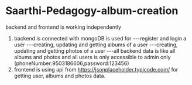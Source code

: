 # Saarthi-Pedagogy-album-creation
backend and frontend is working independently 
1. backend is connected with mongoDB is used for
---register and login a user
---creating, updating and getting albums of a user
---creating, updating and getting photos of a user
---all backend data is like all albums and photos and all users is only accessible to admin only (phoneNumber:9503186606,password:123456)
2. frontend is using api from https://jsonplaceholder.typicode.com/ for getting user, albums and photos data.
